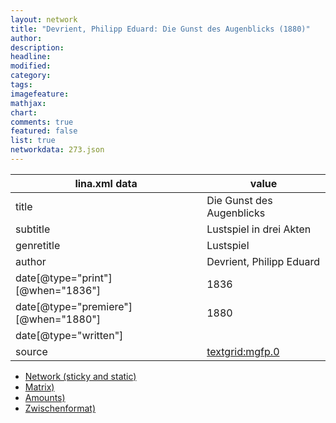 ```yaml
---
layout: network
title: "Devrient, Philipp Eduard: Die Gunst des Augenblicks (1880)"
author:
description:
headline:
modified:
category:
tags:
imagefeature: 
mathjax: 
chart: 
comments: true
featured: false
list: true
networkdata: 273.json
---
```

lina.xml data  | value
------------- | -------------
title|Die Gunst des Augenblicks
subtitle|Lustspiel in drei Akten
genretitle|Lustspiel
author|Devrient, Philipp Eduard
date[@type="print"][@when="1836"]|1836
date[@type="premiere"][@when="1880"]|1880
date[@type="written"]|
source|[textgrid:mgfp.0](https://textgridlab.org/1.0/tgcrud-public/rest/textgrid:mgfp.0/data)



* [Network (sticky and static)](/linas/network273)
* [Matrix)](/linas/matrix273)
* [Amounts)](/linas/amount273)
* [Zwischenformat)](/linas/lina273 )

